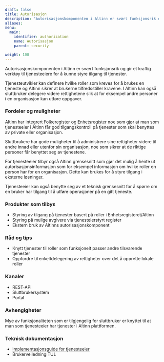 ```yaml
---
draft: false
title: Autorisasjon
description: "Autorisasjonskomponenten i Altinn er svært funksjonsrik og gir et kraftig verktøy til tjenesteeiere for å kunne styre tilgang til tjenester."
aliases:
menu:
  main:
    identifier: authorization
    name: Autorisasjon
    parent: security

weight: 100
---
```


Autorisasjonskomponenten i Altinn er svært funksjonsrik og gir et kraftig verktøy til tjenesteeiere for å kunne styre tilgang til tjenester.

Tjenesteutvikler kan definere hvilke roller som kreves for å brukes en tjeneste og Altinn sikrer at brukerne tilfredsstiller kravene.
I Altinn kan også sluttbruker delegere videre rettighetene slik at for eksempel andre personer i en organisasjon kan utføre oppgaver.


### Fordeler og muligheter
Altinn har integrert Folkeregister og Enhetsregister noe som gjør at man som tjenesteeier i Altinn får god tilgangskontroll
på tjenester som skal benyttes av private eller organisasjon.

Sluttbrukere har gode muligheter til å administrere sine rettigheter videre til andre innad eller utenfor sin organisasjon,
noe som sikrer at de riktige personer får benyttet seg av tjenestene.

For tjenesteeier tilbyr også Altinn grensesnitt som gjør det mulig å hente ut autorisasjonsinformasjon som
for eksempel informasjon om hvilke roller en person har for en organisasjon. Dette kan brukes for å styre tilgang i eksterne løsninger.

Tjenesteeier kan også benytte seg av et teknisk grensesnitt for å spørre om en bruker har tilgang til å utføre operasjoner på en gitt tjeneste.


### Produkter som tilbys
 - Styring av tilgang på tjenester basert på roller i Enhetsregisteret/Altinn
 - Styring på mulige avgivere via tjenesteierstyrt register
 - Ekstern bruk av Altinns autorisasjonskomponent 


### Råd og tips
 - Knytt tjenester til roller som funksjonelt passer andre tilsvarende tjenester
 - Oppfordre til enkeltdelegering av rettigheter over det å opprette lokale roller

### Kanaler
 - REST-API
 - Sluttbrukersystem
 - Portal

### Avhengigheter
Mye av funksjonaliteten som er tilgjengelig for sluttbruker er knyttet til at man som tjenesteeier har tjenester i Altinn plattformen.

### Teknisk dokumentasjon
 - [Implementasjonsguide for tjenesteeier](/docs/guides/tjenesteeier/implementasjonsguide/)
 - Brukerveiledning TUL

